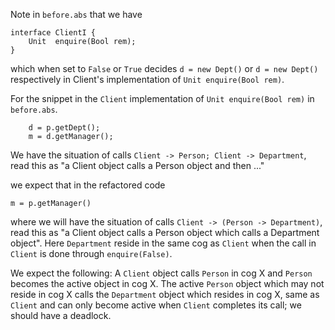 Note in `before.abs` that we have

```
interface ClientI {
    Unit  enquire(Bool rem);
}
```

which when set to `False` or `True` decides
`d = new Dept()` or `d = new Dept()` respectively in Client's implementation
of `Unit enquire(Bool rem)`.

For the snippet in the `Client` implementation of `Unit enquire(Bool rem)`
in `before.abs`.

```
	d = p.getDept();
	m = d.getManager();
``` 
We have the situation of calls `Client -> Person; Client -> Department`, read
this as "a Client object calls a Person object and then ..."


we expect that in the refactored code 
```
m = p.getManager()
```
where we will have the situation  of calls `Client -> (Person -> Department)`,
read this as "a Client object calls a Person object which calls a Department object".
Here `Department` reside in the same cog as `Client` when the call in `Client`
is done through `enquire(False)`. 

We expect the following: A `Client` object calls `Person` in cog X and
`Person` becomes the active object in cog X. The active `Person` object which 
may not reside in cog X calls the `Department` object which resides in cog X,
same as `Client` and can only become active when `Client` completes its call;
we should have a deadlock.  
